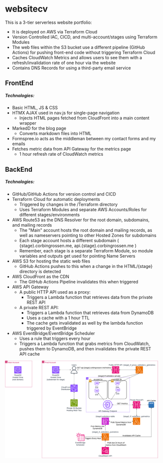 # websitecv

This is a 3-tier serverless website portfolio:
- It is deployed on AWS via Terraform Cloud
- Version Controlled IAC, CICD, and multi-account/stages using Terraform Modules
- The web files within the S3 bucket use a different pipeline (GitHub Actions) for pushing front-end code without triggering Terraform Cloud
- Caches CloudWatch Metrics and allows users to see them with a refresh/invalidation rate of one hour via the website
- Contains DNS Records for using a third-party email service

## FrontEnd

##### Technologies:
- Basic HTML, JS & CSS
- HTMX AJAX used in nav.js for single-page navigation
  - Injects HTML pages fetched from CloudFront into a main content wrapper
- MarkedD for the blog page
  - Converts markdown files into HTML
- Formspree.io acts as the middleman between my contact forms and my emails
- Fetches metric data from API Gateway for the metrics page
  - 1 hour refresh rate of CloudWatch metrics

## BackEnd

##### Technologies:
- GitHub/GitHub Actions for version control and CICD
- Terraform Cloud for automatic deployments
  - Triggered by changes in the /Terraform directory
  - Uses Terraform Modules and separate AWS Accounts/Roles for different stages/environments
- AWS Route53 as the DNS Resolver for the root domain, subdomains, and mailing records
  - The "Main" account hosts the root domain and mailing records, as well as nameservers pointing to other Hosted Zones for subdomains
  - Each stage account hosts a different subdomain ( {stage}.corbingrossen.me, api.{stage}.corbingrossen.me )
  - Remember, each stage is a separate Terraform Module, so module variables and outputs get used for pointing Name Servers
- AWS S3 for hosting the static web files
  - GitHub Actions pushes to this when a change in the HTML/{stage} directory is detected
- AWS CloudFront as the CDN
  - The GitHub Actions Pipeline invalidates this when triggered
- AWS API Gateway
  - A public HTTP API used as a proxy:
    - Triggers a Lambda function that retrieves data from the private REST API
  - A private REST API:
    - Triggers a Lambda function that retrieves data from DynamoDB
    - Uses a cache with a 1 hour TTL
    - The cache gets invalidated as well by the lambda function triggered by EventBridge
- AWS EventBridge/EventBridge Scheduler
  - Uses a rule that triggers every hour
  - Triggers a Lambda function that grabs metrics from CloudWatch, pushes them to DynamoDB, and then invalidates the private REST API cache


![backend_diagram](./diagrams/aws_backend/v1/diagram.png)
